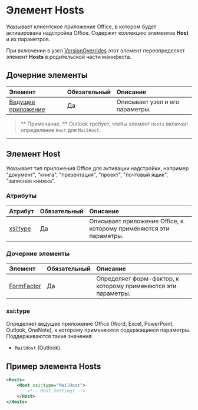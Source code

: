 ﻿# Элемент Hosts

Указывает клиентское приложение Office, в котором будет активирована надстройка Office. Содержит коллекцию элементов **Host** и их параметров. 

При включении в узел [VersionOverrides](./versionoverrides.md) этот элемент переопределяет элемент **Hosts** в родительской части манифеста. 

## Дочерние элементы

|  Элемент |  Обязательный  |  Описание  |
|:-----|:-----|:-----|
|  [Ведущее приложение](#Ведущее-приложение)    |  Да   |  Описывает узел и его параметры. |

> ** Примечание. ** Outlook требует, чтобы элемент `Hosts` включал определение `Host` для `MailHost`.

---- 

## Элемент Host
Указывает тип приложения Office для активации надстройки, например "документ", "книга", "презентация", "проект", "почтовый ящик", "записная книжка".

### Атрибуты

|  Атрибут  |  Обязательный  |  Описание  |
|:-----|:-----|:-----|
|  [xsi:type](#xsitype)  |  Да  | Описывает приложение Office, к которому применяются эти параметры.|

### Дочерние элементы

|  Элемент |  Обязательный  |  Описание  |
|:-----|:-----|:-----|
|  [FormFactor](./formfactor.md)    |  Да   |  Определяет форм-фактор, к которому применяются эти параметры. |


### xsi:type
Определяет ведущее приложение Office (Word, Excel, PowerPoint, Outlook, OneNote), к которому применяются содержащиеся параметры. Поддерживаются такие значения:

- `MailHost` (Outlook).    


## Пример элемента Hosts 
```xml
<Hosts>
    <Host xsi:type="MailHost">
        <!-- Host Settings -->
    </Host>
</Hosts>
```
